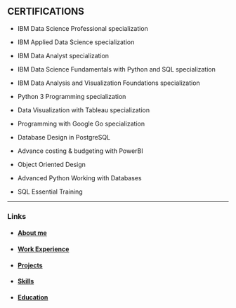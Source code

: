 ## CERTIFICATIONS

- IBM Data Science Professional specialization

- IBM Applied Data Science specialization

- IBM Data Analyst specialization

- IBM Data Science Fundamentals with Python and SQL specialization

- IBM Data Analysis and Visualization Foundations specialization

- Python 3 Programming specialization

- Data Visualization with Tableau specialization

- Programming with Google Go specialization

- Database Design in PostgreSQL

- Advance costing & budgeting with PowerBI

- Object Oriented Design

- Advanced Python Working with Databases

- SQL Essential Training

---

### Links

- #### [About me](./index.md)

- #### [Work Experience](./work_experience.md)

- #### [Projects](./projects.md)

- #### [Skills](./skills.md)

- #### [Education](./education.md)
